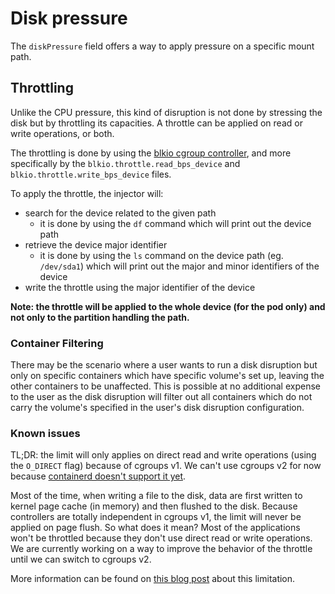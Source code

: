 # Disk pressure

The `diskPressure` field offers a way to apply pressure on a specific mount path.

## Throttling

Unlike the CPU pressure, this kind of disruption is not done by stressing the disk but by throttling its capacities. A throttle can be applied on read or write operations, or both.

The throttling is done by using the [blkio cgroup controller](https://www.kernel.org/doc/Documentation/cgroup-v1/blkio-controller.txt), and more specifically by the `blkio.throttle.read_bps_device` and `blkio.throttle.write_bps_device` files.

To apply the throttle, the injector will:

* search for the device related to the given path
  * it is done by using the `df` command which will print out the device path
* retrieve the device major identifier
  * it is done by using the `ls` command on the device path (eg. `/dev/sda1`) which will print out the major and minor identifiers of the device
* write the throttle using the major identifier of the device

**Note: the throttle will be applied to the whole device (for the pod only) and not only to the partition handling the path.**

### Container Filtering

There may be the scenario where a user wants to run a disk disruption but only on specific containers which have specific volume's set up, leaving the other containers to be unaffected.
This is possible at no additional expense to the user as the disk disruption will filter out all containers which do not carry the volume's specified in the user's disk disruption configuration.

### Known issues

TL;DR: the limit will only applies on direct read and write operations (using the `O_DIRECT` flag) because of cgroups v1. We can't use cgroups v2 for now because [containerd doesn't support it yet](https://github.com/opencontainers/runc/issues/2315).

Most of the time, when writing a file to the disk, data are first written to kernel page cache (in memory) and then flushed to the disk. Because controllers are totally independent in cgroups v1, the limit will never be applied on page flush. So what does it mean? Most of the applications won't be throttled because they don't use direct read or write operations. We are currently working on a way to improve the behavior of the throttle until we can switch to cgroups v2.

More information can be found on [this blog post](https://medium.com/some-tldrs/tldr-using-cgroups-to-limit-i-o-by-andr%C3%A9-carvalho-421bb1d855e) about this limitation.
